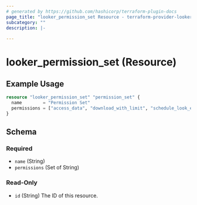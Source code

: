 ```yaml
---
# generated by https://github.com/hashicorp/terraform-plugin-docs
page_title: "looker_permission_set Resource - terraform-provider-looker"
subcategory: ""
description: |-
  
---
```


# looker_permission_set (Resource)



## Example Usage

```terraform
resource "looker_permission_set" "permission_set" {
  name        = "Permission Set"
  permissions = ["access_data", "download_with_limit", "schedule_look_emails", "schedule_external_look_emails", "see_user_dashboards"]
}
```

<!-- schema generated by tfplugindocs -->
## Schema

### Required

- `name` (String)
- `permissions` (Set of String)

### Read-Only

- `id` (String) The ID of this resource.
